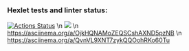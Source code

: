 ### Hexlet tests and linter status:

[![Actions Status](https://github.com/Starodubtcev/frontend-project-lvl1/workflows/hexlet-check/badge.svg)](https://github.com/Starodubtcev/frontend-project-lvl1/actions)
\n
<a href="https://codeclimate.com/github/codeclimate/codeclimate/maintainability"><img src="https://api.codeclimate.com/v1/badges/a99a88d28ad37a79dbf6/maintainability" /></a>
\n
https://asciinema.org/a/OjkHQNAMoZEQSCshAXND5pzNB
\n
https://asciinema.org/a/QvnVL9XNT7zykQQOohRKo60Tu
